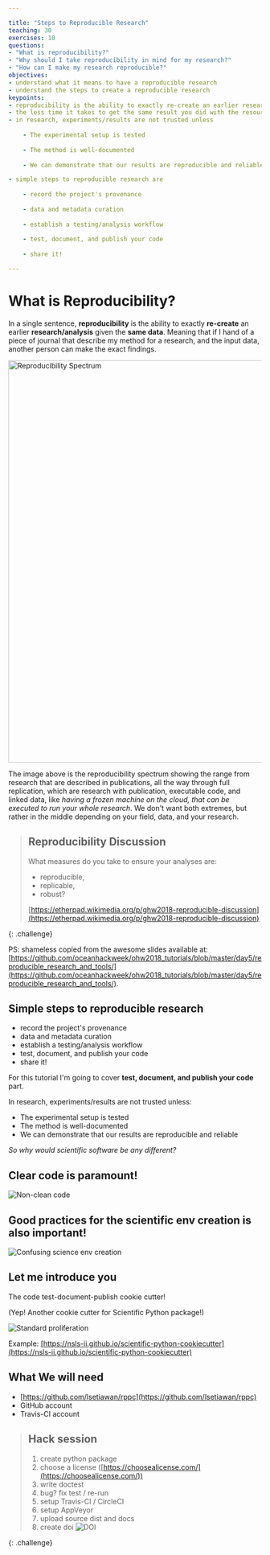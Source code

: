 ```yaml
---

title: "Steps to Reproducible Research"
teaching: 30
exercises: 10
questions:
- "What is reproducibility?"
- "Why should I take reproducibility in mind for my research?"
- "How can I make my research reproducible?"
objectives:
- understand what it means to have a reproducible research
- understand the steps to create a reproducible research
keypoints:
- reproducibility is the ability to exactly re-create an earlier research/analysis given the same data
- the less time it takes to get the same result you did with the resources provided, the more "reproducible" your research/analysis are
- in research, experiments/results are not trusted unless
    
    - The experimental setup is tested
    
    - The method is well-documented
    
    - We can demonstrate that our results are reproducible and reliable

- simple steps to reproducible research are
    
    - record the project's provenance
    
    - data and metadata curation
    
    - establish a testing/analysis workflow
    
    - test, document, and publish your code
    
    - share it!

---
```


# What is Reproducibility?

In a single sentence, **reproducibility** is the ability to exactly **re-create** an earlier **research/analysis** given the **same data**. Meaning that if I hand of a piece of journal that describe my method for a research, and the input data, another person can make the exact findings.

<img src="../assets/img/reproducibility/spectrum.png" alt="Reproducibility Spectrum" style="width:800px;height:auto;">

The image above is the reproducibility spectrum showing the range from research that are described in publications, all the way through full replication, which are research with publication, executable code, and linked data, like *having a frozen machine on the cloud, that can be executed to run your whole research*. We don't want both extremes, but rather in the middle depending on your field, data, and your research.

> ## Reproducibility Discussion
>
> What measures do you take to ensure your analyses are:
> - reproducible,
> - replicable,
> - robust?
>
> [https://etherpad.wikimedia.org/p/ghw2018-reproducible-discussion](https://etherpad.wikimedia.org/p/ghw2018-reproducible-discussion)
>
{: .challenge}

PS: shameless copied from the awesome slides available at: [https://github.com/oceanhackweek/ohw2018_tutorials/blob/master/day5/reproducible_research_and_tools/](https://github.com/oceanhackweek/ohw2018_tutorials/blob/master/day5/reproducible_research_and_tools/).

## Simple steps to reproducible research

- record the project's provenance
- data and metadata curation
- establish a testing/analysis workflow
- test, document, and publish your code
- share it!

For this tutorial I'm going to cover **test, document, and publish your code** part.

In research, experiments/results are not trusted unless:

- The experimental setup is tested
- The method is well-documented
- We can demonstrate that our results are reproducible and reliable

*So why would scientific software be any different?*

## Clear code is paramount!

![Non-clean code](https://raw.githubusercontent.com/oceanhackweek/ohw2018_tutorials/master/day5/reproducible_research_and_tools/images/code_quality_2.png)

## Good practices for the scientific env creation is also important!

![Confusing science env creation](https://raw.githubusercontent.com/oceanhackweek/ohw2018_tutorials/master/day5/reproducible_research_and_tools/images/universal_install_script.png)

## Let me introduce you

The code test-document-publish cookie cutter!

(Yep! Another cookie cutter for Scientific Python package!)

![Standard proliferation](https://raw.githubusercontent.com/oceanhackweek/ohw2018_tutorials/master/day5/reproducible_research_and_tools/images/standards.png)

Example: [https://nsls-ii.github.io/scientific-python-cookiecutter](https://nsls-ii.github.io/scientific-python-cookiecutter)

## What We will need

- [https://github.com/lsetiawan/rppc](https://github.com/lsetiawan/rppc)
- GitHub account
- Travis-CI account

> ## Hack session
>
> 1. create python package
> 2. choose a license ([https://choosealicense.com/](https://choosealicense.com/))
> 3. write doctest
> 4. bug? fix test / re-run
> 5. setup Travis-CI / CircleCI
> 6. setup AppVeyor
> 7. upload source dist and docs
> 8. create doi ![DOI](https://zenodo.org/badge/104919828.svg)
>
{: .challenge}
